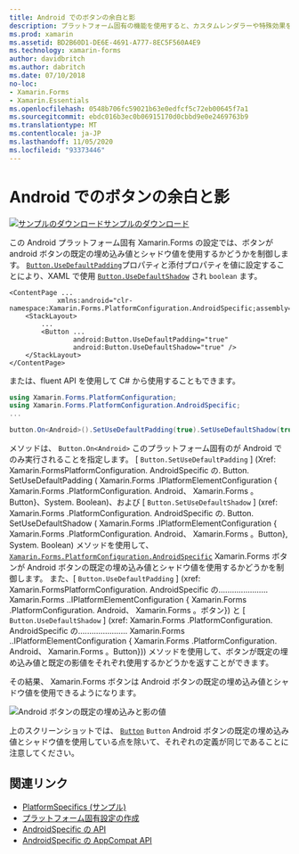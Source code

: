 ```yaml
---
title: Android でのボタンの余白と影
description: プラットフォーム固有の機能を使用すると、カスタムレンダラーや特殊効果を実装することなく、特定のプラットフォームでのみ使用できる機能を使用できます。 この記事では、android のボタンの既定の埋め込み値とシャドウ値を使用する Android プラットフォーム固有のを使用する方法について説明します。
ms.prod: xamarin
ms.assetid: BD2B60D1-DE6E-4691-A777-8EC5F560A4E9
ms.technology: xamarin-forms
author: davidbritch
ms.author: dabritch
ms.date: 07/10/2018
no-loc:
- Xamarin.Forms
- Xamarin.Essentials
ms.openlocfilehash: 0548b706fc59021b63e0edfcf5c72eb00645f7a1
ms.sourcegitcommit: ebdc016b3ec0b06915170d0cbbd9e0e2469763b9
ms.translationtype: MT
ms.contentlocale: ja-JP
ms.lasthandoff: 11/05/2020
ms.locfileid: "93373446"
---
```

# <a name="button-padding-and-shadows-on-android"></a>Android でのボタンの余白と影

[![サンプルのダウンロード](~/media/shared/download.png)サンプルのダウンロード](/samples/xamarin/xamarin-forms-samples/userinterface-platformspecifics)

この Android プラットフォーム固有 Xamarin.Forms の設定では、ボタンが android ボタンの既定の埋め込み値とシャドウ値を使用するかどうかを制御します。 [`Button.UseDefaultPadding`](xref:Xamarin.Forms.PlatformConfiguration.AndroidSpecific.Button.UseDefaultPaddingProperty)プロパティと添付プロパティを値に設定することにより、XAML で使用 [`Button.UseDefaultShadow`](xref:Xamarin.Forms.PlatformConfiguration.AndroidSpecific.Button.UseDefaultShadowProperty) され `boolean` ます。

```xaml
<ContentPage ...
            xmlns:android="clr-namespace:Xamarin.Forms.PlatformConfiguration.AndroidSpecific;assembly=Xamarin.Forms.Core">
    <StackLayout>
        ...
        <Button ...
                android:Button.UseDefaultPadding="true"
                android:Button.UseDefaultShadow="true" />         
    </StackLayout>
</ContentPage>
```

または、fluent API を使用して C# から使用することもできます。

```csharp
using Xamarin.Forms.PlatformConfiguration;
using Xamarin.Forms.PlatformConfiguration.AndroidSpecific;
...

button.On<Android>().SetUseDefaultPadding(true).SetUseDefaultShadow(true);
```

メソッドは、 `Button.On<Android>` このプラットフォーム固有のが Android でのみ実行されることを指定します。 [ `Button.SetUseDefaultPadding` ] (Xref: Xamarin.FormsPlatformConfiguration. AndroidSpecific の. Button. SetUseDefaultPadding ( Xamarin.Forms .IPlatformElementConfiguration { Xamarin.Forms .PlatformConfiguration. Android、 Xamarin.Forms 。Button}、System. Boolean)、および [ `Button.SetUseDefaultShadow` ] (xref: Xamarin.Forms .PlatformConfiguration. AndroidSpecific の. Button. SetUseDefaultShadow ( Xamarin.Forms .IPlatformElementConfiguration { Xamarin.Forms .PlatformConfiguration. Android、 Xamarin.Forms 。Button}, System. Boolean) メソッドを使用して、 [`Xamarin.Forms.PlatformConfiguration.AndroidSpecific`](xref:Xamarin.Forms.PlatformConfiguration.AndroidSpecific) Xamarin.Forms ボタンが Android ボタンの既定の埋め込み値とシャドウ値を使用するかどうかを制御します。 また、[ `Button.UseDefaultPadding` ] (xref: Xamarin.FormsPlatformConfiguration. AndroidSpecific の...................... Xamarin.Forms ..IPlatformElementConfiguration { Xamarin.Forms .PlatformConfiguration. Android、 Xamarin.Forms 。ボタン}) と [ `Button.UseDefaultShadow` ] (xref: Xamarin.Forms .PlatformConfiguration. AndroidSpecific の...................... Xamarin.Forms ..IPlatformElementConfiguration { Xamarin.Forms .PlatformConfiguration. Android、 Xamarin.Forms 。Button})) メソッドを使用して、ボタンが既定の埋め込み値と既定の影値をそれぞれ使用するかどうかを返すことができます。

その結果、 Xamarin.Forms ボタンは Android ボタンの既定の埋め込み値とシャドウ値を使用できるようになります。

![Android ボタンの既定の埋め込みと影の値](button-padding-shadow-images/button-padding-and-shadow.png)

上のスクリーンショットでは、 [`Button`](xref:Xamarin.Forms.Button) `Button` Android ボタンの既定の埋め込み値とシャドウ値を使用している点を除いて、それぞれの定義が同じであることに注意してください。

## <a name="related-links"></a>関連リンク

- [PlatformSpecifics (サンプル)](/samples/xamarin/xamarin-forms-samples/userinterface-platformspecifics)
- [プラットフォーム固有設定の作成](~/xamarin-forms/platform/platform-specifics/index.md#creating-platform-specifics)
- [AndroidSpecific の API](xref:Xamarin.Forms.PlatformConfiguration.AndroidSpecific)
- [AndroidSpecific の AppCompat API](xref:Xamarin.Forms.PlatformConfiguration.AndroidSpecific.AppCompat)